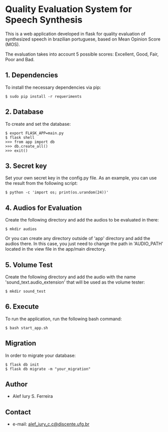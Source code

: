 # Quality Evaluation System for Speech Synthesis

This is a web application developed in flask for quality evaluation of synthesized speech in brazilian portuguese, based on Mean Opinion Score (MOS).

The evaluation takes into account 5 possible scores: Excellent, Good, Fair, Poor and Bad.

## 1. Dependencies

To install the necessary dependencies via pip:

```
$ sudo pip install -r requeriments
```

## 2. Database

To create and set the database:

```
$ export FLASK_APP=main.py
$ flask shell
>>> from app import db
>>> db.create_all()
>>> exit()
```

## 3. Secret key

Set your own secret key in the config.py file. As an example, you can use the result from the following script:

```
$ python -c 'import os; print(os.urandom(24))'
```

## 4. Audios for Evaluation

Create the following directory and add the audios to be evaluated in there:

```
$ mkdir audios
```

Or you can create any directory outside of 'app' directory and add the audios there. In this case, you
just need to change the path in 'AUDIO_PATH' located in the view file in the app/main directory.

## 5. Volume Test

Create the following directory and add the audio with the name 'sound_text.audio_extension' that will be used as the volume tester:

```
$ mkdir sound_test
```

## 6. Execute

To run the application, run the following bash command:

```
$ bash start_app.sh
```

## Migration

In order to migrate your database:

```
$ flask db init
$ flask db migrate -m "your_migration"
```

## Author

- Alef Iury S. Ferreira

## Contact

- e-mail: alef_iury_c.c@discente.ufg.br
